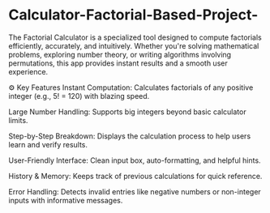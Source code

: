 # Calculator-Factorial-Based-Project-

The Factorial Calculator is a specialized tool designed to compute factorials efficiently, accurately, and intuitively. Whether you're solving mathematical problems, exploring number theory, or writing algorithms involving permutations, this app provides instant results and a smooth user experience.

⚙️ Key Features
Instant Computation: Calculates factorials of any positive integer (e.g., 5! = 120) with blazing speed.

Large Number Handling: Supports big integers beyond basic calculator limits.

Step-by-Step Breakdown: Displays the calculation process to help users learn and verify results.

User-Friendly Interface: Clean input box, auto-formatting, and helpful hints.

History & Memory: Keeps track of previous calculations for quick reference.

Error Handling: Detects invalid entries like negative numbers or non-integer inputs with informative messages.

